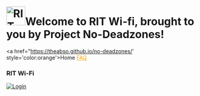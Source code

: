 # <a><img src="https://user-images.githubusercontent.com/69938027/99356802-cae31b80-2878-11eb-8877-af476a9b3638.png" alt="RIT Wi-fi" width="50" height="50" style="margin-bottom:5px">Welcome to RIT Wi-fi, brought to you by Project No-Deadzones!</a>
<a href="https://theabso.github.io/no-deadzones/' style='color:orange'>Home</a>
<a href="https://theabso.github.io/no-deadzones/FAQ.html" style='color:orange'>FAQ</a>




### RIT Wi-Fi
<a href = 'login.html'><img src="https://user-images.githubusercontent.com/69938027/99431667-2218d880-28d9-11eb-8ae5-fec939399f4d.png" alt="Login"></a>
